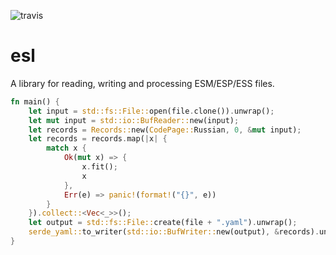![travis](https://travis-ci.org/A1-Triard/esl.svg?branch=master)

# esl

A library for reading, writing and processing ESM/ESP/ESS files.

```rust
fn main() {
    let input = std::fs::File::open(file.clone()).unwrap();
    let mut input = std::io::BufReader::new(input);
    let records = Records::new(CodePage::Russian, 0, &mut input);
    let records = records.map(|x| {
        match x {
            Ok(mut x) => {
                x.fit();
                x
            },
            Err(e) => panic!(format!("{}", e))
        }
    }).collect::<Vec<_>>();
    let output = std::fs::File::create(file + ".yaml").unwrap();
    serde_yaml::to_writer(std::io::BufWriter::new(output), &records).unwrap();
}
```
